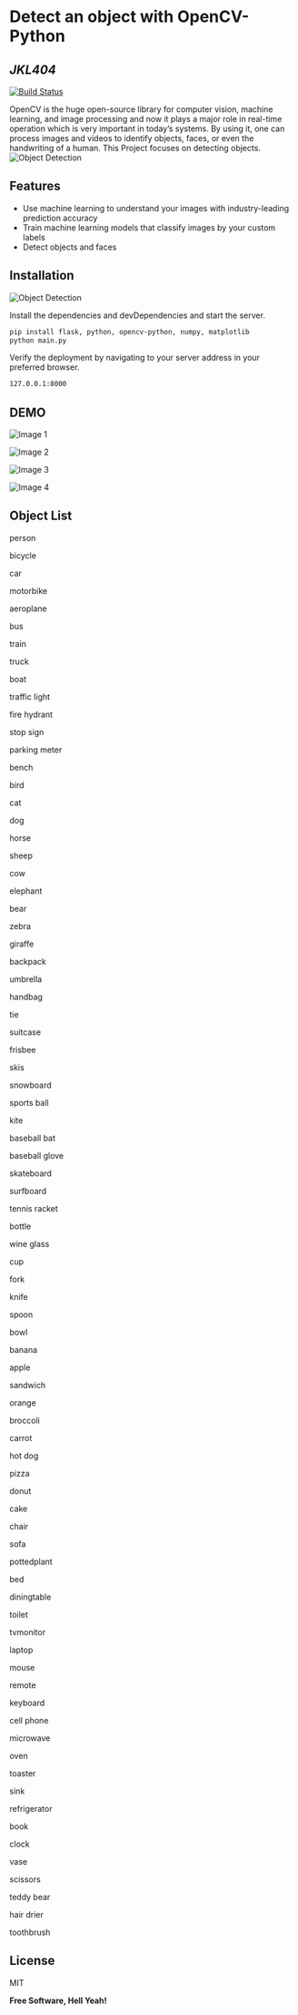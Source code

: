 # Detect an object with OpenCV-Python
## _JKL404_


[![Build Status](https://travis-ci.org/joemccann/dillinger.svg?branch=master)](https://travis-ci.org/joemccann/dillinger)

OpenCV is the huge open-source library for computer vision, machine learning, and image processing and now it plays a major role in real-time operation which is very important in today’s systems. By using it, one can process images and videos to identify objects, faces, or even the handwriting of a human. This Project focuses on detecting objects.
![Object Detection](https://neilyongyangnie.files.wordpress.com/2018/11/0_hmacefect2pyqoxf.jpg)

## Features

- Use machine learning to understand your images with industry-leading prediction accuracy
- Train machine learning models that classify images by your custom labels
- Detect objects and faces


## Installation


![Object Detection](https://s3-us-west-2.amazonaws.com/static.pyimagesearch.com/opencv-yolo/yolo_overpass_output.gif)




Install the dependencies and devDependencies and start the server.

```sh
pip install flask, python, opencv-python, numpy, matplotlib
python main.py
```

Verify the deployment by navigating to your server address in
your preferred browser.

```sh
127.0.0.1:8000
```

## DEMO
  ![Image 1](https://raw.githubusercontent.com/JKL404/Object_Detection_using_OpenCV/main/demo/image-1.png)
  
  ![Image 2](https://raw.githubusercontent.com/JKL404/Object_Detection_using_OpenCV/main/demo/image-2.png)
  
  ![Image 3](https://raw.githubusercontent.com/JKL404/Object_Detection_using_OpenCV/main/demo/image-3.png)
  
  ![Image 4](https://raw.githubusercontent.com/JKL404/Object_Detection_using_OpenCV/main/demo/image-4.png)

## Object List
  person
  
  bicycle
  
  car
  
  motorbike
  
  aeroplane
  
  bus
  
  train
  
  truck
  
  boat
  
  traffic light
  
  fire hydrant
  
  stop sign
  
  parking meter
  
  bench
  
  bird
  
  cat
  
  dog
  
  horse
  
  sheep
  
  cow
  
  elephant
  
  bear
  
  zebra
  
  giraffe
  
  backpack
  
  umbrella
  
  handbag
  
  tie
  
  suitcase
  
  frisbee
  
  skis
  
  snowboard
  
  sports ball
  
  kite
  
  baseball bat
  
  baseball glove
  
  skateboard
  
  surfboard
  
  tennis racket
  
  bottle
  
  wine glass
  
  cup
  
  fork
  
  knife
  
  spoon
  
  bowl
  
  banana
  
  apple
  
  sandwich
  
  orange
  
  broccoli
  
  carrot
  
  hot dog
  
  pizza
  
  donut
  
  cake
  
  chair
  
  sofa
  
  pottedplant
  
  bed
  
  diningtable
  
  toilet
  
  tvmonitor
  
  laptop
  
  mouse
  
  remote
  
  keyboard
  
  cell phone
  
  microwave
  
  oven
  
  toaster
  
  sink
  
  refrigerator
  
  book
  
  clock
  
  vase
  
  scissors
  
  teddy bear
  
  hair drier
  
  toothbrush

## License

MIT

**Free Software, Hell Yeah!**

